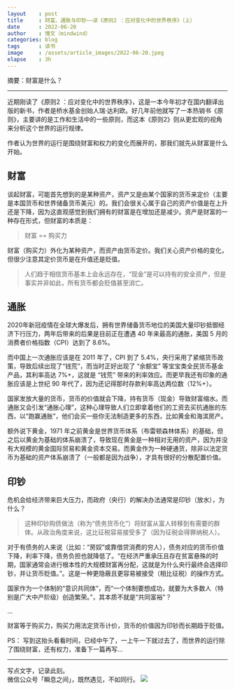 ```yaml
---
layout    : post
title     : 财富、通胀与印钞——读《原则2 ：应对变化中的世界秩序》（上）
date      : 2022-06-20
author    : 慢文（mindwind）
categories: blog
tags      : 读书
image     : /assets/article_images/2022-06-20.jpeg
elapse    : 3h
---
```


摘要：财富是什么？

---

近期刚读了《原则2 ：应对变化中的世界秩序》，这是一本今年初才在国内翻译出版的新书，作者是桥水基金创始人瑞·达利欧。好几年前他就写了一本热销书《原则》，主要讲的是工作和生活中的一些原则，而这本《原则2》则从更宏观的视角来分析这个世界的运行规律。

作者认为世界的运行是围绕财富和权力的变化而展开的，那我们就先从财富是什么开始。


## 财富
谈起财富，可能首先想到的是某种资产，资产又是由某个国家的货币来定价（主要是本国货币和世界储备货币美元）的。我们会很关心属于自己的资产价值是在上升还是下降，因为这直观感觉到我们拥有的财富是在增加还是减少。资产是财富的一种存在形式，但财富的本质是：

  > 财富 == 购买力

财富（购买力）外化为某种资产，而资产由货币定价。我们关心资产价格的变化，但很少注意其定价货币是在升值还是贬值。

 > 人们趋于相信货币基本上会永远存在，“现金”是可以持有的安全资产，但是事实并非如此，所有货币都会贬值甚至消亡。


## 通胀
2020年新冠疫情在全球大爆发后，拥有世界储备货币地位的美国大量印钞抵御经济下行压力，两年后带来的后果是目前正在遭遇 40 年来最高的通胀，美国 5 月的消费者价格指数（CPI）达到了 8.6%。

而中国上一次通胀应该是在 2011 年了，CPI 到了 5.4%，央行采用了紧缩货币政策，导致后续出现了“钱荒”，而当时正好出现了 “余额宝” 等宝宝类全民货币基金产品，其利率高达 7%+，这就是 “钱荒” 带来的利率效应。而更早我还有印象的通胀应该是上世纪 90 年代了，因为还记得那时存款利率高达两位数（12%+）。

国家发放大量的货币，货币的价值就会下降，持有货币（现金）导致财富缩水。而通胀又会引发“通胀心理”，这种心理导致人们立即拿着他们的工资去买抗通胀的东西，以“跑赢通胀”，他们会买一些你无法制造更多的东西，比如黄金和海滨房产。

额外说下黄金，1971 年之前黄金是世界货币体系（布雷顿森林体系）的基础，但之后以黄金为基础的体系崩溃了，导致现在黄金是一种相对无用的资产，因为并没有大规模的黄金国际贸易和黄金资本交易。而黄金作为一种硬通货，除非以法定货币为基础的资产体系崩溃了（一般都是因为战争），才具有很好的分散配置价值。


## 印钞
危机会给经济带来巨大压力，而政府（央行）的解决办法通常是印钞（放水），为什么？

  > 这种印钞购债做法（称为“债务货币化”）将财富从富人转移到有需要的群体。从政治角度来说，这比征税容易接受多了（因为征税会得罪纳税人）。

对于有债务的人来说（比如：“房奴”或靠借贷消费的穷人），债务对应的货币价值下降，利率下降，债务负担也就降低了。“在经济严重承压且存在贫富悬殊的时期，国家通常会进行根本性的大规模财富再分配，这就是为什么央行最终会选择印钞，并让货币贬值。”。这是一种更隐蔽且更容易被接受（相比征税）的操作方式。

国家作为一个体制的“意识共同体”，而“一个体制要想成功，就要为大多数人（特别是广大中产阶级）创造繁荣。”，其本质不就是“共同富裕”？

...

财富等于购买力，购买力用法定货币计价，货币的价值因为印钞而长期趋于贬值。


PS：
写到这抬头看看时间，已经中午了，一上午一下就过去了，而世界的运行除了围绕财富，还有权力，准备下一篇再写...

---
写点文字，记录此刻。  
微信公众号「瞬息之间」，既然遇见，不如同行。
![](/assets/images/qrcode_wechat_avatar.jpg)
